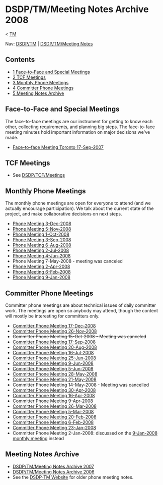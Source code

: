

DSDP/TM/Meeting Notes Archive 2008
==================================

< [TM](./TM "DSDP/TM")

Nav: [DSDP/TM](./TM "DSDP/TM") | [DSDP/TM/Meeting Notes](./Meeting_Notes "DSDP/TM/Meeting Notes")

Contents
--------

*   [1 Face-to-Face and Special Meetings](#Face-to-Face-and-Special-Meetings)
*   [2 TCF Meetings](#TCF-Meetings)
*   [3 Monthly Phone Meetings](#Monthly-Phone-Meetings)
*   [4 Committer Phone Meetings](#Committer-Phone-Meetings)
*   [5 Meeting Notes Archive](#Meeting-Notes-Archive)

Face-to-Face and Special Meetings
---------------------------------

The face-to-face meetings are our instrument for getting to know each other, collecting requirements, and planning big steps. The face-to-face meeting minutes hold important information on major decisions we've made.

*   [Face-to-face Meeting Toronto 17-Sep-2007](./Face-to-face_Meeting_Toronto_17-Sep-2007 "DSDP/TM/Face-to-face Meeting Toronto 17-Sep-2007")

TCF Meetings
------------

*   See [DSDP/TCF/Meetings](/DSDP/TCF/Meetings "DSDP/TCF/Meetings")

Monthly Phone Meetings
----------------------

The monthly phone meetings are open for everyone to attend (and we actually encourage participation). We talk about the current state of the project, and make collaborative decisions on next steps.

*   [Phone Meeting 3-Dec-2008](./Phone_Meeting_3-Dec-2008 "DSDP/TM/Phone Meeting 3-Dec-2008")
*   [Phone Meeting 5-Nov-2008](./Phone_Meeting_5-Nov-2008 "DSDP/TM/Phone Meeting 5-Nov-2008")
*   [Phone Meeting 1-Oct-2008](./Phone_Meeting_1-Oct-2008 "DSDP/TM/Phone Meeting 1-Oct-2008")
*   [Phone Meeting 3-Sep-2008](./Phone_Meeting_3-Sep-2008 "DSDP/TM/Phone Meeting 3-Sep-2008")
*   [Phone Meeting 6-Aug-2008](./Phone_Meeting_6-Aug-2008 "DSDP/TM/Phone Meeting 6-Aug-2008")
*   [Phone Meeting 2-Jul-2008](./Phone_Meeting_2-Jul-2008 "DSDP/TM/Phone Meeting 2-Jul-2008")
*   [Phone Meeting 4-Jun-2008](./Phone_Meeting_4-Jun-2008 "DSDP/TM/Phone Meeting 4-Jun-2008")
*   Phone Meeting 7-May-2008 - meeting was canceled
*   [Phone Meeting 2-Apr-2008](./Phone_Meeting_2-Apr-2008 "DSDP/TM/Phone Meeting 2-Apr-2008")
*   [Phone Meeting 6-Feb-2008](./Phone_Meeting_6-Feb-2008 "DSDP/TM/Phone Meeting 6-Feb-2008")
*   [Phone Meeting 9-Jan-2008](./Phone_Meeting_9-Jan-2008 "DSDP/TM/Phone Meeting 9-Jan-2008")

Committer Phone Meetings
------------------------

Committer phone meetings are about technical issues of daily committer work. The meetings are open so anybody may attend, though the content will mostly be interesting for committers only.

*   [Committer Phone Meeting 17-Dec-2008](./Committer_Phone_Meeting_17-Dec-2008 "DSDP/TM/Committer Phone Meeting 17-Dec-2008")
*   [Committer Phone Meeting 26-Nov-2008](./Committer_Phone_Meeting_26-Nov-2008 "DSDP/TM/Committer Phone Meeting 26-Nov-2008")
*   ~~Committer Phone Meeting 15-Oct-2008 - Meeting was canceled~~
*   [Committer Phone Meeting 17-Sep-2008](./Committer_Phone_Meeting_17-Sep-2008 "DSDP/TM/Committer Phone Meeting 17-Sep-2008")
*   [Committer Phone Meeting 20-Aug-2008](./Committer_Phone_Meeting_20-Aug-2008 "DSDP/TM/Committer Phone Meeting 20-Aug-2008")
*   [Committer Phone Meeting 16-Jul-2008](./Committer_Phone_Meeting_16-Jul-2008 "DSDP/TM/Committer Phone Meeting 16-Jul-2008")
*   [Committer Phone Meeting 25-Jun-2008](./Committer_Phone_Meeting_25-Jun-2008 "DSDP/TM/Committer Phone Meeting 25-Jun-2008")
*   [Committer Phone Meeting 9-Jun-2008](./Committer_Phone_Meeting_9-Jun-2008 "DSDP/TM/Committer Phone Meeting 9-Jun-2008")
*   [Committer Phone Meeting 5-Jun-2008](./Committer_Phone_Meeting_5-Jun-2008 "DSDP/TM/Committer Phone Meeting 5-Jun-2008")
*   [Committer Phone Meeting 28-May-2008](./Committer_Phone_Meeting_28-May-2008 "DSDP/TM/Committer Phone Meeting 28-May-2008")
*   [Committer Phone Meeting 21-May-2008](./Committer_Phone_Meeting_21-May-2008 "DSDP/TM/Committer Phone Meeting 21-May-2008")
*   Committer Phone Meeting 14-May-2008 - Meeting was cancelled
*   [Committer Phone Meeting 30-Apr-2008](./Committer_Phone_Meeting_30-Apr-2008 "DSDP/TM/Committer Phone Meeting 30-Apr-2008")
*   [Committer Phone Meeting 16-Apr-2008](./Committer_Phone_Meeting_16-Apr-2008 "DSDP/TM/Committer Phone Meeting 16-Apr-2008")
*   [Committer Phone Meeting 9-Apr-2008](./Committer_Phone_Meeting_9-Apr-2008 "DSDP/TM/Committer Phone Meeting 9-Apr-2008")
*   [Committer Phone Meeting 26-Mar-2008](./Committer_Phone_Meeting_26-Mar-2008 "DSDP/TM/Committer Phone Meeting 26-Mar-2008")
*   [Committer Phone Meeting 5-Mar-2008](./Committer_Phone_Meeting_5-Mar-2008 "DSDP/TM/Committer Phone Meeting 5-Mar-2008")
*   [Committer Phone Meeting 20-Feb-2008](./Committer_Phone_Meeting_20-Feb-2008 "DSDP/TM/Committer Phone Meeting 20-Feb-2008")
*   [Committer Phone Meeting 6-Feb-2008](./Committer_Phone_Meeting_6-Feb-2008 "DSDP/TM/Committer Phone Meeting 6-Feb-2008")
*   [Committer Phone Meeting 23-Jan-2008](./Committer_Phone_Meeting_23-Jan-2008 "DSDP/TM/Committer Phone Meeting 23-Jan-2008")
*   Committer Phone Meeting 2-Jan-2008: discussed on the [9-Jan-2008 monthly meeting](./Phone_Meeting_9-Jan-2008 "DSDP/TM/Phone Meeting 9-Jan-2008") instead

Meeting Notes Archive
---------------------

*   [DSDP/TM/Meeting Notes Archive 2007](./Meeting_Notes_Archive_2007 "DSDP/TM/Meeting Notes Archive 2007")
*   [DSDP/TM/Meeting Notes Archive 2006](./Meeting_Notes_Archive_2006 "DSDP/TM/Meeting Notes Archive 2006")
*   See the [DSDP-TM Website](https://www.eclipse.org/dsdp/tm/doc/) for older phone meeting notes.

